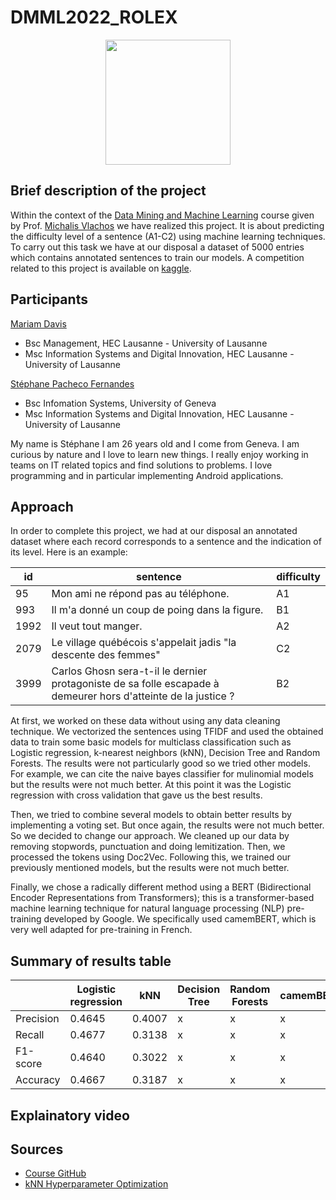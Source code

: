 # DMML2022_ROLEX
<p align="center">
<img height=200 src="https://user-images.githubusercontent.com/57952280/208384889-e102268f-0458-42e2-bb84-b92f1337bbfd.png">
</p>

## Brief description of the project
Within the context of the [Data Mining and Machine Learning](https://hecnet.unil.ch/hec/syllabus/descriptif/2457?dyn_lang=fr) course given by Prof. [Michalis Vlachos](https://www.linkedin.com/in/michalis-vlachos/) we have realized this project. It is about predicting the difficulty level of a sentence (A1-C2) using machine learning techniques. To carry out this task we have at our disposal a dataset of 5000 entries which contains annotated sentences to train our models. A competition related to this project is available on [kaggle](https://www.kaggle.com/competitions/detecting-french-texts-difficulty-level-2022/overview).

## Participants
[Mariam Davis](https://www.linkedin.com/in/mariam-davis-439385209/)
- Bsc Management, HEC Lausanne - University of Lausanne
- Msc Information Systems and Digital Innovation, HEC Lausanne - University of Lausanne 

[Stéphane Pacheco Fernandes](https://www.linkedin.com/in/stéphane-pacheco-fernandes)
- Bsc Infomation Systems, University of Geneva
- Msc Information Systems and Digital Innovation, HEC Lausanne - University of Lausanne 

My name is Stéphane I am 26 years old and I come from Geneva. I am curious by nature and I love to learn new things. I really enjoy working in teams on IT related topics and find solutions to problems. I love programming and in particular implementing Android applications.

## Approach
In order to complete this project, we had at our disposal an annotated dataset where each record corresponds to a sentence and the indication of its level. Here is an example:

| id | sentence |difficulty|
| ------------- | ------------- |----------|
| 95  | Mon ami ne répond pas au téléphone.	 |A1|
| 993  | Il m'a donné un coup de poing dans la figure.|B1|
| 1992	 | Il veut tout manger.	  |A2|
| 2079	 | Le village québécois s'appelait jadis "la descente des femmes"	  |C2|
| 3999  | Carlos Ghosn sera-t-il le dernier protagoniste de sa folle escapade à demeurer hors d'atteinte de la justice ?	  |B2|

At first, we worked on these data without using any data cleaning technique. We vectorized the sentences using TFIDF and used the obtained data to train some basic models for multiclass classification such as Logistic regression, k-nearest neighbors (kNN), Decision Tree and Random Forests. The results were not particularly good so we tried other models. For example, we can cite the naive bayes classifier for mulinomial models but the results were not much better. At this point it was the Logistic regression with cross validation that gave us the best results.

Then, we tried to combine several models to obtain better results by implementing a voting set. But once again, the results were not much better. So we decided to change our approach. We cleaned up our data by removing stopwords, punctuation and doing lemitization. Then, we processed the tokens using Doc2Vec. Following this, we trained our previously mentioned models, but the results were not much better. 

Finally, we chose a radically different method using a BERT (Bidirectional Encoder Representations from Transformers); this is a transformer-based machine learning technique for natural language processing (NLP) pre-training developed by Google. We specifically used camemBERT, which is very well adapted for pre-training in French.


## Summary of results table
|  | Logistic regression |kNN	| Decision Tree | Random Forests |camemBERT|
| ------------- | ------------- |----------| ------------- | ------------- |----------|
| Precision |0.4645|0.4007| x | x |x|
| Recall |0.4677|0.3138| x | x |x|
| F1-score | 0.4640|0.3022| x | x |x|
| Accuracy | 0.4667 |0.3187| x | x |x|

					
					
					



## Explainatory video
## Sources
- [Course GitHub](https://github.com/michalis0/DataMining_and_MachineLearning)
- [kNN Hyperparameter Optimization](https://www.kaggle.com/code/arunimsamudra/k-nn-with-hyperparameter-tuning)
